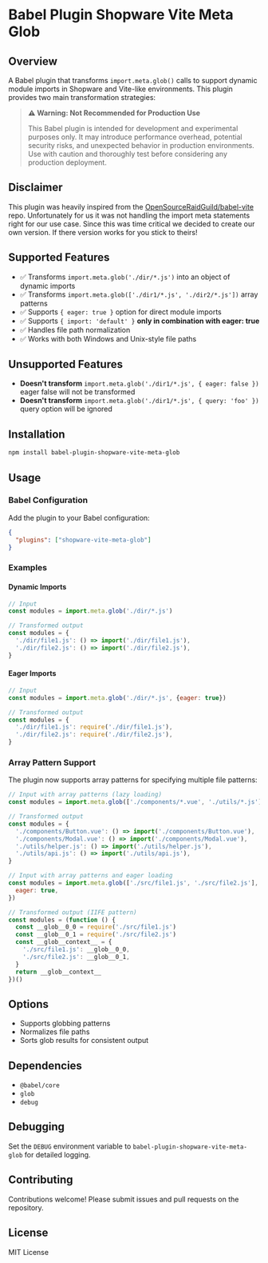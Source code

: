 # Babel Plugin Shopware Vite Meta Glob

## Overview

A Babel plugin that transforms `import.meta.glob()` calls to support dynamic
module imports in Shopware and Vite-like environments. This plugin provides two
main transformation strategies:

> **⚠️ Warning: Not Recommended for Production Use**
>
> This Babel plugin is intended for development and experimental purposes only.
> It may introduce performance overhead, potential security risks, and
> unexpected behavior in production environments. Use with caution and
> thoroughly test before considering any production deployment.

## Disclaimer

This plugin was heavily inspired from the
[OpenSourceRaidGuild/babel-vite](https://github.com/OpenSourceRaidGuild/babel-vite)
repo. Unfortunately for us it was not handling the import meta statements right
for our use case. Since this was time critical we decided to create our own
version. If there version works for you stick to theirs!

## Supported Features

- ✅ Transforms `import.meta.glob('./dir/*.js')` into an object of dynamic
  imports
- ✅ Transforms `import.meta.glob(['./dir1/*.js', './dir2/*.js'])` array
  patterns
- ✅ Supports `{ eager: true }` option for direct module imports
- ✅ Supports `{ import: 'default' }` **only in combination with eager: true**
- ✅ Handles file path normalization
- ✅ Works with both Windows and Unix-style file paths

## Unsupported Features

- **Doesn't transform** `import.meta.glob('./dir1/*.js', { eager: false })`
  eager false will not be transformed
- **Doesn't transform** `import.meta.glob('./dir1/*.js', { query: 'foo' })`
  query option will be ignored

## Installation

```bash
npm install babel-plugin-shopware-vite-meta-glob
```

## Usage

### Babel Configuration

Add the plugin to your Babel configuration:

```json
{
  "plugins": ["shopware-vite-meta-glob"]
}
```

### Examples

#### Dynamic Imports

```javascript
// Input
const modules = import.meta.glob('./dir/*.js')

// Transformed output
const modules = {
  './dir/file1.js': () => import('./dir/file1.js'),
  './dir/file2.js': () => import('./dir/file2.js'),
}
```

#### Eager Imports

```javascript
// Input
const modules = import.meta.glob('./dir/*.js', {eager: true})

// Transformed output
const modules = {
  './dir/file1.js': require('./dir/file1.js'),
  './dir/file2.js': require('./dir/file2.js'),
}
```

### Array Pattern Support

The plugin now supports array patterns for specifying multiple file patterns:

```javascript
// Input with array patterns (lazy loading)
const modules = import.meta.glob(['./components/*.vue', './utils/*.js'])

// Transformed output
const modules = {
  './components/Button.vue': () => import('./components/Button.vue'),
  './components/Modal.vue': () => import('./components/Modal.vue'),
  './utils/helper.js': () => import('./utils/helper.js'),
  './utils/api.js': () => import('./utils/api.js'),
}

// Input with array patterns and eager loading
const modules = import.meta.glob(['./src/file1.js', './src/file2.js'], {
  eager: true,
})

// Transformed output (IIFE pattern)
const modules = (function () {
  const __glob__0_0 = require('./src/file1.js')
  const __glob__0_1 = require('./src/file2.js')
  const __glob__context__ = {
    './src/file1.js': __glob__0_0,
    './src/file2.js': __glob__0_1,
  }
  return __glob__context__
})()
```

## Options

- Supports globbing patterns
- Normalizes file paths
- Sorts glob results for consistent output

## Dependencies

- `@babel/core`
- `glob`
- `debug`

## Debugging

Set the `DEBUG` environment variable to `babel-plugin-shopware-vite-meta-glob`
for detailed logging.

## Contributing

Contributions welcome! Please submit issues and pull requests on the repository.

## License

MIT License
